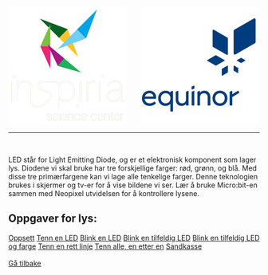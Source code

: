 ![Inspiria](logo/logo_72_hvit.png)  &nbsp; &nbsp; &nbsp;   ![Equinor](logo/equinor_72_blue.png)


------------------------------------------------------
<div class="site"></div>
<br>

LED står for Light Emitting Diode, og er et elektronisk komponent som lager lys. Diodene vi skal bruke har tre forskjellige farger: rød, grønn, og blå. Med disse tre primærfargene kan vi lage alle tenkelige farger. Denne teknologien brukes i skjermer og tv-er for å vise bildene vi ser. Lær å bruke Micro:bit-en sammen med Neopixel utvidelsen for å kontrollere lysene.

## Oppgaver for lys:

<div class="lyscontainer">
  <a class="lysbutton1" href="/splash/configlys.html">Oppsett</a>
  <a class="lysbutton2" href="https://makecode.microbit.org/#tutorial:https://github.com/8gywce293pcg/rgb-matrix-single-led">Tenn en LED</a>
  <a class="lysbutton3" href="https://makecode.microbit.org/#tutorial:https://github.com/8gywce293pcg/rgb-matrix-single-blink-led">Blink en LED</a>
  <a class="lysbutton4" href="https://makecode.microbit.org/#tutorial:https://github.com/8gywce293pcg/rgb-matrix-single-tilfeldig-blink-led">Blink en tilfeldig LED</a>
  <a class="lysbutton5" href="https://makecode.microbit.org/#tutorial:https://github.com/8gywce293pcg/rgb-matrix-4-tilfeldig-led-og-farge">Blink en tilfeldig LED og farge</a>
  <a class="lysbutton6" href="https://makecode.microbit.org/#tutorial:https://github.com/8gywce293pcg/rgb-matrix-rett-linje">Tenn en rett linje</a>
  <a class="lysbutton7" href="https://makecode.microbit.org/#tutorial:https://github.com/8gywce293pcg/rgb-matrix-en-etter-en-alle">Tenn alle, en etter en</a>
  <a class="lysbutton8" href="https://makecode.microbit.org/#tutorial:https://github.com/8gywce293pcg/rgb-matrix-sandbox/Tutorial">Sandkasse</a>
</div>

<br>
<a class="homebutton" href="/splash/index.html">Gå tilbake</a>
